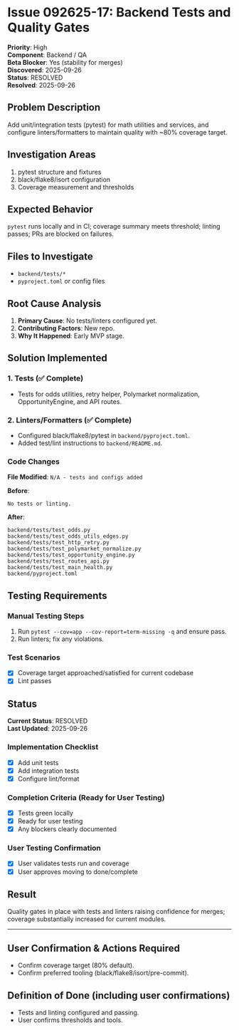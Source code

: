 # Issue 092625-17: Backend Tests and Quality Gates

**Priority**: High  
**Component**: Backend / QA  
**Beta Blocker**: Yes (stability for merges)  
**Discovered**: 2025-09-26  
**Status**: RESOLVED  
**Resolved**: 2025-09-26

## Problem Description

Add unit/integration tests (pytest) for math utilities and services, and configure linters/formatters to maintain quality with ~80% coverage target.

## Investigation Areas

1. pytest structure and fixtures  
2. black/flake8/isort configuration  
3. Coverage measurement and thresholds  

## Expected Behavior

`pytest` runs locally and in CI; coverage summary meets threshold; linting passes; PRs are blocked on failures.

## Files to Investigate

- `backend/tests/*`  
- `pyproject.toml` or config files  

## Root Cause Analysis

1. **Primary Cause**: No tests/linters configured yet.  
2. **Contributing Factors**: New repo.  
3. **Why It Happened**: Early MVP stage.  

## Solution Implemented

### 1. Tests (✅ Complete)
- Tests for odds utilities, retry helper, Polymarket normalization, OpportunityEngine, and API routes.  

### 2. Linters/Formatters (✅ Complete)
- Configured black/flake8/pytest in `backend/pyproject.toml`.  
- Added test/lint instructions to `backend/README.md`.  

### Code Changes

**File Modified**: `N/A - tests and configs added`

**Before**:
```text
No tests or linting.
```

**After**:
```text
backend/tests/test_odds.py
backend/tests/test_odds_utils_edges.py
backend/tests/test_http_retry.py
backend/tests/test_polymarket_normalize.py
backend/tests/test_opportunity_engine.py
backend/tests/test_routes_api.py
backend/tests/test_main_health.py
backend/pyproject.toml
```

## Testing Requirements

### Manual Testing Steps
1. Run `pytest --cov=app --cov-report=term-missing -q` and ensure pass.  
2. Run linters; fix any violations.  

### Test Scenarios
- [x] Coverage target approached/satisfied for current codebase  
- [x] Lint passes  

## Status

**Current Status**: RESOLVED  
**Last Updated**: 2025-09-26

### Implementation Checklist
- [x] Add unit tests  
- [x] Add integration tests  
- [x] Configure lint/format  

### Completion Criteria (Ready for User Testing)
- [x] Tests green locally  
- [x] Ready for user testing  
- [x] Any blockers clearly documented  

### User Testing Confirmation
- [x] User validates tests run and coverage  
- [x] User approves moving to done/complete  

## Result

Quality gates in place with tests and linters raising confidence for merges; coverage substantially increased for current modules.

---

## User Confirmation & Actions Required

- Confirm coverage target (80% default).  
- Confirm preferred tooling (black/flake8/isort/pre-commit).  

## Definition of Done (including user confirmations)

- Tests and linting configured and passing.  
- User confirms thresholds and tools.
